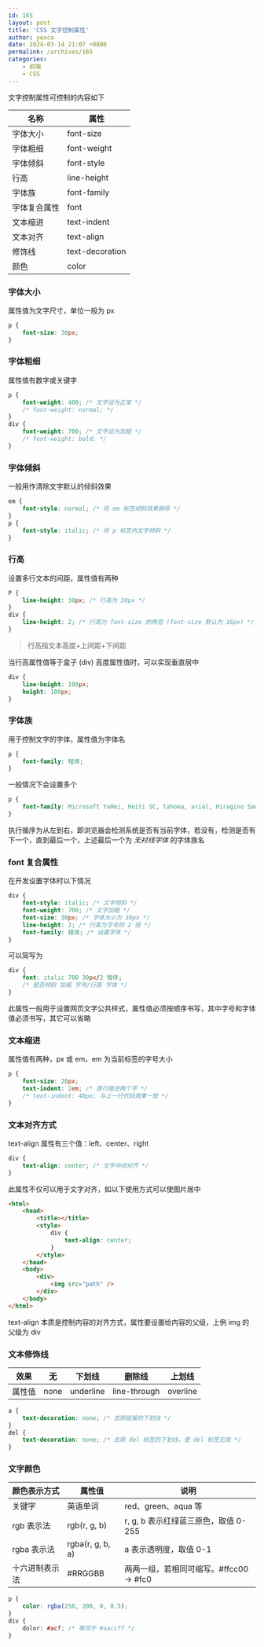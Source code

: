 ```yaml
---
id: 165
layout: post
title: 'CSS 文字控制属性'
author: yexca
date: 2024-03-14 21:07 +0800
permalink: /archives/165
categories:
    - 前端
    - CSS
---
```


文字控制属性可控制的内容如下

| 名称         | 属性            |
| ------------ | --------------- |
| 字体大小     | font-size       |
| 字体粗细     | font-weight     |
| 字体倾斜     | font-style      |
| 行高         | line-height     |
| 字体族       | font-family     |
| 字体复合属性 | font            |
| 文本缩进     | text-indent     |
| 文本对齐     | text-align      |
| 修饰线       | text-decoration |
| 颜色         | color           |

### 字体大小

属性值为文字尺寸，单位一般为 px

```css
p {
    font-size: 30px;
}
```

### 字体粗细

属性值有数字或关键字

```css
p {
    font-weight: 400; /* 文字设为正常 */
    /* font-weight: normal; */
}
div {
    font-weight: 700; /* 文字设为加粗 */
    /* font-weight: bold; */
}
```

### 字体倾斜

一般用作清除文字默认的倾斜效果

```css
em {
    font-style: normal; /* 将 em 标签倾斜效果移除 */
}
p {
    font-style: italic; /* 将 p 标签内文字倾斜 */
}
```

### 行高

设置多行文本的间距，属性值有两种

```css
P {
    line-height: 30px; /* 行高为 30px */
}
div {
    line-height: 2; /* 行高为 font-size 的两倍 (font-size 默认为 16px) */
}
```

> 行高指文本高度+上间距+下间距

当行高属性值等于盒子 (div) 高度属性值时，可以实现垂直居中

```css
div {
    line-height: 100px;
    height: 100px;
}
```

### 字体族

用于控制文字的字体，属性值为字体名

```css
p {
    font-family: 楷体;
}
```

一般情况下会设置多个

```css
p {
    font-family: Microsoft YaHei, Heiti SC, tahoma, arial, Hiragino Sans GB, "\5B8B\4F53", sans-serif;
}
```

执行循序为从左到右，即浏览器会检测系统是否有当前字体，若没有，检测是否有下一个，直到最后一个，上述最后一个为 *无衬线字体* 的字体族名

### font 复合属性

在开发设置字体时以下情况

```css
div {
    font-style: italic; /* 文字倾斜 */
    font-weight: 700; /* 文字加粗 */
    font-size: 30px; /* 字体大小为 30px */
    line-height: 2; /* 行高为字号的 2 倍 */
    font-family: 楷体; /* 设置字体 */
}
```

可以简写为

```css
div {
    font: italic 700 30px/2 楷体;
    /* 是否倾斜 加粗 字号/行高 字体 */
}
```

此属性一般用于设置网页文字公共样式，属性值必须按顺序书写，其中字号和字体值必须书写，其它可以省略

### 文本缩进

属性值有两种，px 或 em，em 为当前标签的字号大小

```css
p {
    font-size: 20px;
    text-indent: 2em; /* 首行缩进两个字 */
    /* text-indent: 40px; 与上一行代码效果一致 */
}
```

### 文本对齐方式

text-align 属性有三个值：left、center、right

```css
div {
    text-align: center; /* 文字中间对齐 */
}
```

此属性不仅可以用于文字对齐，如以下使用方式可以使图片居中

```html
<html>
    <head>
        <title></title>
        <style>
            div {
                text-align: center;
            }
        </style>
    </head>
    <body>
        <div>
            <img src="path" />
        </div>
    </body>
</html>
```

text-align 本质是控制内容的对齐方式，属性要设置给内容的父级，上例 img 的父级为 div

### 文本修饰线

| 效果   | 无   | 下划线    | 删除线       | 上划线   |
| ------ | ---- | --------- | ------------ | -------- |
| 属性值 | none | underline | line-through | overline |

```css
a {
    text-decoration: none; /* 去除链接的下划线 */
}
del {
    text-decoration: none; /* 去除 del 标签的下划线，使 del 标签无效 */
}
```

### 文字颜色

| 颜色表示方式   | 属性值           | 说明                                    |
| -------------- | ---------------- | --------------------------------------- |
| 关键字         | 英语单词         | red、green、aqua 等                     |
| rgb 表示法     | rgb(r, g, b)     | r, g, b 表示红绿蓝三原色，取值 0-255    |
| rgba 表示法    | rgba(r, g, b, a) | a 表示透明度，取值 0-1                  |
| 十六进制表示法 | #RRGGBB          | 两两一组，若相同可缩写。#ffcc00 -> #fc0 |

```css
p {
    color: rgba(250, 200, 0, 0.5);
}
div {
    dolor: #acf; /* 等同于 #aaccff */
}
```
